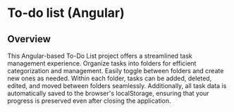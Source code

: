 # To-do list (Angular)
## Overview
This Angular-based To-Do List project offers a streamlined task management experience. 
Organize tasks into folders for efficient categorization and management. Easily toggle between folders and create new ones as needed.
Within each folder, tasks can be added, deleted, edited, and moved between folders seamlessly.
Additionally, all task data is automatically saved to the browser's localStorage, ensuring that your progress is preserved even after closing the application.
